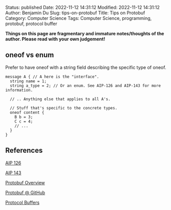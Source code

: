 Status: published
Date: 2022-11-12 14:31:12
Modified: 2022-11-12 14:31:12
Author: Benjamin Du
Slug: tips-on-protobuf
Title: Tips on Protobuf
Category: Computer Science
Tags: Computer Science, programming, protobuf, protocol buffer

**Things on this page are fragmentary and immature notes/thoughts of the author. Please read with your own judgement!**

## oneof vs enum

Prefer to have oneof with a string field describing the specific type of oneof.

    message A { // A here is the "interface".
      string name = 1;
      string a_type = 2; // Or an enum. See AIP-126 and AIP-143 for more information.

      // .. Anything else that applies to all A's.

      // Stuff that's specific to the concrete types.
      oneof content {
        B b = 3;
        C c = 4;
        // ...
      }
    }

## References

[AIP 126](https://google.aip.dev/126)

[AIP 143](https://google.aip.dev/143)

[Protobuf Overview](https://developers.google.com/protocol-buffers/docs/overview)

[Protobuf @ GitHub](https://github.com/protocolbuffers/protobuf) 

[Protocol Buffers](https://developers.google.com/protocol-buffers/)